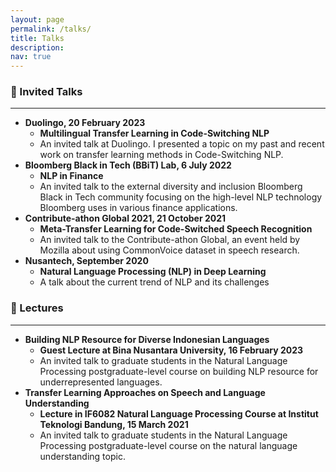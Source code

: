 ```yaml
---
layout: page
permalink: /talks/
title: Talks
description: 
nav: true
---
```


<h3>🎤 Invited Talks</h3>
<hr/>
<ul>
<li><b>Duolingo, 20 February 2023</b>
    <ul>
        <li><b>Multilingual Transfer Learning in Code-Switching NLP
</b></li>
        <li>An invited talk at Duolingo. I presented a topic on my past and recent work on transfer learning methods in Code-Switching NLP.</li>
    </ul>
</li>
<li><b>Bloomberg Black in Tech (BBiT) Lab, 6 July 2022</b>
    <ul>
        <li><b>NLP in Finance</b></li>
        <li>An invited talk to the external diversity and inclusion Bloomberg Black in Tech community focusing on the high-level NLP technology Bloomberg uses in various finance applications.</li>
    </ul>
</li>
<li><b>Contribute-athon Global 2021, 21 October 2021</b>
    <ul>
        <li><b>Meta-Transfer Learning for Code-Switched Speech Recognition</b></li>
        <li>An invited talk to the Contribute-athon Global, an event held by Mozilla about using CommonVoice dataset in speech research.</li>
    </ul>
</li>
<li><b>Nusantech, September 2020</b>
    <ul>
        <li><b>Natural Language Processing (NLP) in Deep Learning</b></li>
        <li>A talk about the current trend of NLP and its challenges</li>
    </ul>
</li>
</ul>

<h3>🏫 Lectures</h3>
<hr/>
<ul>
<li><b>Building NLP Resource for Diverse Indonesian Languages</b>
    <ul>
        <li><b>Guest Lecture at Bina Nusantara University, 16 February 2023</b></li>
        <li>An invited talk to graduate students in the Natural Language Processing postgraduate-level course on building NLP resource for underrepresented languages.</li>
    </ul>
</li>
<li><b>Transfer Learning Approaches on Speech and Language Understanding</b>
    <ul>
        <li><b>Lecture in IF6082 Natural Language Processing Course at Institut Teknologi Bandung, 15 March 2021</b></li>
        <li>An invited talk to graduate students in the Natural Language Processing postgraduate-level course on the natural language understanding topic.</li>
    </ul>
</li>
</ul>












